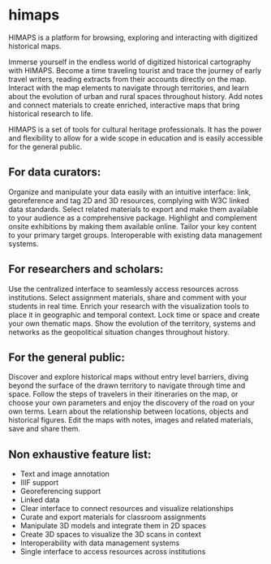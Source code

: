 # himaps
HIMAPS is a platform for browsing, exploring and interacting with digitized historical maps. 

Immerse yourself in the endless world of digitized historical cartography with HIMAPS. Become a time traveling tourist and trace the journey of early travel writers, reading extracts from their accounts directly on the map.  Interact with the map elements to navigate through territories, and learn about the evolution of urban and rural spaces throughout history. Add notes and connect materials to create enriched, interactive maps that bring historical research to life.

HIMAPS is a set of tools for cultural heritage professionals. It has the power and flexibility to allow for a wide scope in education and is easily accessible for the general public.

## For data curators:
Organize and manipulate your data easily with an intuitive interface: link, georeference and tag 2D and 3D resources, complying with W3C linked data standards. Select related materials to export and make them available to your audience as a comprehensive package. Highlight and complement onsite exhibitions by making them available online. Tailor your key content to your primary target groups. Interoperable with existing data management systems. 

## For researchers and scholars:
Use the centralized interface to seamlessly access resources across institutions. Select assignment materials, share and comment with your students in real time. Enrich your research with the visualization tools to place it in geographic and temporal context. Lock time or space and create your own thematic maps. Show the evolution of the territory, systems and networks as the geopolitical situation changes throughout history. 

## For the general public:
Discover and explore historical maps without entry level barriers, diving beyond the surface of the drawn territory to navigate through time and space. Follow the steps of travelers in their itineraries on the map, or choose your own parameters and enjoy the discovery of the road on your own terms. Learn about the relationship between locations, objects and historical figures. Edit the maps with notes, images and related materials, save and share them. 

## Non exhaustive feature list: 
- Text and image annotation 
- IIIF support 
- Georeferencing support 
- Linked data  
- Clear interface to connect resources and visualize relationships 
- Curate and export materials for classroom assignments 
- Manipulate 3D models and integrate them in 2D spaces 
- Create 3D spaces to visualize the 3D scans in context 
- Interoperability with data management systems 
- Single interface to access resources across institutions 
